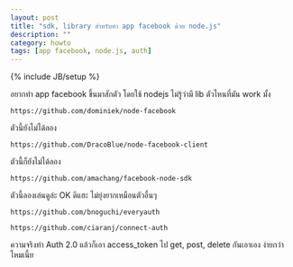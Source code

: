 ```yaml
---
layout: post
title: "sdk, library สำหรับทำ app facebook ด้วย node.js"
description: ""
category: howto
tags: [app facebook, node.js, auth]
---
```

{% include JB/setup %}

อยากทำ app facebook ขึ้นมาสักตัว โดยใช้ nodejs ไม่รู้ว่ามี lib ตัวไหนที่มัน work มั้ง

	https://github.com/dominiek/node-facebook

ตัวนี้ยังไม่ได้ลอง

	https://github.com/DracoBlue/node-facebook-client

ตัวนี้ก็ยังไม่ได้ลอง

	https://github.com/amachang/facebook-node-sdk


ตัวนี้ลองเล่นดูล่ะ OK ดีแฮะ ไม่ยุ่งยากเหมือนตัวอื่นๆ

	https://github.com/bnoguchi/everyauth
	
	https://github.com/ciaranj/connect-auth

ความจริงทำ Auth 2.0 แล้วก็เอา access_token ไป get, post, delete กันเอาเอง ง่ายกว่าไหมเนี้ย

